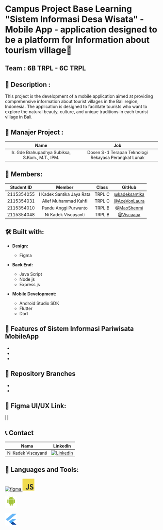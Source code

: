 # Campus Project Base Learning "Sistem Informasi Desa Wisata" - Mobile App - application designed to be a platform for Information about tourism village👋
## Team : 6B TRPL - 6C TRPL

## 📖 Description :

This project is the development of a mobile application aimed at providing comprehensive information about tourist villages in the Bali region, Indonesia. The application is designed to facilitate tourists who want to explore the natural beauty, culture, and unique traditions in each tourist village in Bali.

## 🧙 Manajer Project :
|  Name                     | Job                                                   | 
| :----------------------:  | :---------------------------------------------------: |
Ir. Gde Brahupadhya Subiksa, S.Kom., M.T., IPM. |  Dosen S-1 Terapan Teknologi Rekayasa Perangkat Lunak |

## 🙋‍ Members:
| Student ID | Member                            | Class                | GitHub
| :---------: | :-------------------------------------: |:-----------------:  | :-----------------------------------------------------: |
| 2115354055 | I  Kadek Santika Jaya Rata         | TRPL C               | [@kadeksantika](https://github.com/kadeksantika)
| 2115354031 | Alief Muhammad Kahfi               | TRPL C               | [@AceVonLaura](https://github.com/AceVonLaura)
| 2115354010 | Pandu Anggi Purwanto               | TRPL B               | [@MaoShenmi](https://github.com/MaoShenmi)
| 2115354048 | Ni Kadek Viscayanti                | TRPL B               | [@Viscaaaa](https://github.com/Viscaaaa)

## 🛠 Built with:

- **Design:**
  - Figma

- **Back End:**
  - Java Script
  - Node js
  - Express js

- **Mobile Development:**
  - Android Studio SDK
  - Flutter
  - Dart
  
## 📱 Features of Sistem Informasi Pariwisata MobileApp
  -
  -
  -
## 🔗 Repository Branches
  -
  -

## 🎨 Figma UI/UX Link:
  ||
## 📞 Contact
| Nama  | LinkedIn |
|-------|----------|
| Ni Kadek Viscayanti  | [![LinkedIn](https://img.shields.io/badge/LinkedIn-%230077B5.svg?logo=linkedin&logoColor=white)](https://www.linkedin.com/in/ni-kadek-viscayanti-62ba52295/)  |

## 🧰 Languages and Tools:
<a href="https://www.figma.com/" target="_blank" rel="noreferrer"> <img src="https://www.vectorlogo.zone/logos/figma/figma-icon.svg" alt="figma" width="40" height="40"/> </a></a> <a href="https://developer.mozilla.org/en-US/docs/Web/JavaScript" target="_blank" rel="noreferrer"> <img src="https://raw.githubusercontent.com/devicons/devicon/master/icons/javascript/javascript-original.svg" alt="javascript" width="40" height="40"/> </a><p align="left"> <a href="https://developer.android.com" target="_blank" rel="noreferrer"> <img src="https://raw.githubusercontent.com/devicons/devicon/master/icons/android/android-original-wordmark.svg" alt="android" width="40" height="40"/> </a><p align="left"> <a href="https://flutter.dev/" target="_blank" rel="noreferrer"> <img src="https://raw.githubusercontent.com/dnfield/flutter_svg/7d374d7107561cbd906d7c0ca26fef02cc01e7c8/example/assets/flutter_logo.svg?sanitize=true" alt="flutter" width="40" height="40"/> </a>

